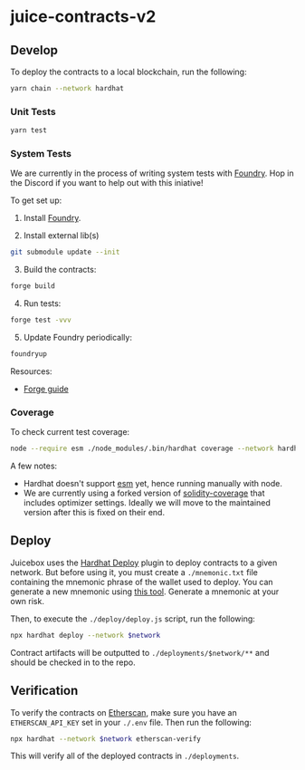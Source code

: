 # juice-contracts-v2

## Develop

To deploy the contracts to a local blockchain, run the following:

```bash
yarn chain --network hardhat
```

### Unit Tests

```bash
yarn test
```

### System Tests

We are currently in the process of writing system tests with [Foundry](https://github.com/gakonst/foundry). Hop in the Discord if you want to help out with this iniative!

To get set up:

1. Install [Foundry](https://github.com/gakonst/foundry).

2. Install external lib(s)

```bash
git submodule update --init
```

3. Build the contracts:

```bash
forge build
```

4. Run tests:

```bash
forge test -vvv
```

5. Update Foundry periodically:

```bash
foundryup
```

Resources:

- [Forge guide](https://onbjerg.github.io/foundry-book/forge)

### Coverage

To check current test coverage:

```bash
node --require esm ./node_modules/.bin/hardhat coverage --network hardhat
```

A few notes:

- Hardhat doesn't support [esm](https://nodejs.org/api/esm.html) yet, hence running manually with node.
- We are currently using a forked version of [solidity-coverage](https://www.npmjs.com/package/solidity-coverage) that includes optimizer settings. Ideally we will move to the maintained version after this is fixed on their end.

## Deploy

Juicebox uses the [Hardhat Deploy](https://github.com/wighawag/hardhat-deploy) plugin to deploy contracts to a given network. But before using it, you must create a `./mnemonic.txt` file containing the mnemonic phrase of the wallet used to deploy. You can generate a new mnemonic using [this tool](https://github.com/itinance/mnemonics). Generate a mnemonic at your own risk.

Then, to execute the `./deploy/deploy.js` script, run the following:

```bash
npx hardhat deploy --network $network
```

Contract artifacts will be outputted to `./deployments/$network/**` and should be checked in to the repo.

## Verification

To verify the contracts on [Etherscan](https://etherscan.io), make sure you have an `ETHERSCAN_API_KEY` set in your `./.env` file. Then run the following:

```bash
npx hardhat --network $network etherscan-verify
```

This will verify all of the deployed contracts in `./deployments`.
